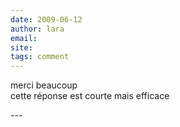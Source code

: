 ```yaml
---
date: 2009-06-12
author: lara
email: 
site: 
tags: comment
---
```


<p>merci beaucoup<br />
cette réponse est courte mais efficace</p>
---
